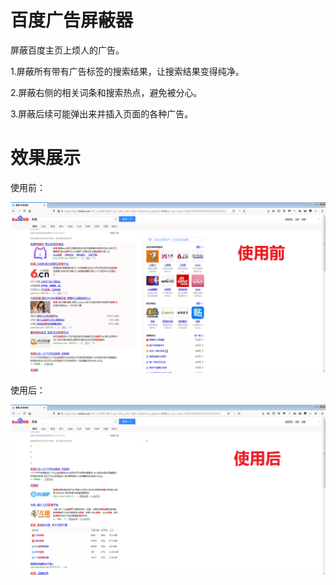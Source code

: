 # 百度广告屏蔽器

屏蔽百度主页上烦人的广告。

1.屏蔽所有带有广告标签的搜索结果，让搜索结果变得纯净。

2.屏蔽右侧的相关词条和搜索热点，避免被分心。

3.屏蔽后续可能弹出来并插入页面的各种广告。

# 效果展示

使用前：

![avatar](/screenshot/1.png)

使用后：

![avatar](/screenshot/2.png)
